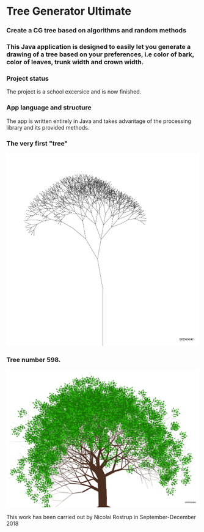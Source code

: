 # Tree Generator Ultimate
### Create a CG tree based on algorithms and random methods

### This Java application is designed to easily let you generate a drawing of a tree based on your preferences, i.e color of bark, color of leaves, trunk width and crown width.

### Project status
The project is a school excersice and is now finished.

### App language and structure
The app is written entirely in Java and takes advantage of the processing library and its provided methods.

### The very first "tree"

<img src=/testImage1.jpg width="800">

### Tree number 598.

<img src=/testImage19.jpg width="1000">



This work has been carried out by Nicolai Rostrup in September-December 2018
